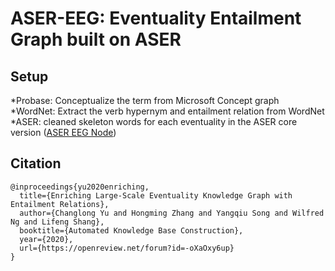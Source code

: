# ASER-EEG: Eventuality Entailment Graph built on ASER 
 
## Setup

 *Probase: Conceptualize the term from Microsoft Concept graph 
 *WordNet: Extract the verb hypernym and entailment relation from WordNet
 *ASER: cleaned skeleton words for each eventuality in the ASER core version ([ASER EEG Node](https://drive.google.com/file/d/1Sx-CzCaE46QBjoCLHHk8IPWZvxt6VJyb/view?usp=sharing))

## Citation

    @inproceedings{yu2020enriching,
      title={Enriching Large-Scale Eventuality Knowledge Graph with Entailment Relations},
      author={Changlong Yu and Hongming Zhang and Yangqiu Song and Wilfred Ng and Lifeng Shang},
      booktitle={Automated Knowledge Base Construction},
      year={2020},
      url={https://openreview.net/forum?id=-oXaOxy6up}
    }
